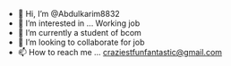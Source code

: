 - 👋 Hi, I’m @Abdulkarim8832
- 👀 I’m interested in ... Working job
- 🌱 I’m currently a student of bcom
- 💞️ I’m looking to collaborate for job
- 📫 How to reach me ... craziestfunfantastic@gmail.com

<!---
Abdulkarim8832/Abdulkarim8832 is a ✨ special ✨ repository because its `README.md` (this file) appears on your GitHub profile.
You can click the Preview link to take a look at your changes.
--->
